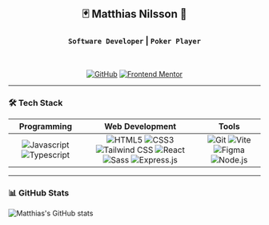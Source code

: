 <div align="center">

## 🃏 Matthias Nilsson 🎲

### `Software Developer` | `Poker Player`

<br>

[![GitHub](https://img.shields.io/badge/-GitHub-black?style=flat-square&logo=github&link=https://github.com/Ralfislask)](https://github.com/Ralfislask)
[![Frontend Mentor](https://img.shields.io/badge/-Frontend%20Mentor-orange?style=flat-square&logo=frontendmentor&link=https://www.frontendmentor.io/profile/RalfiSlask)](https://www.frontendmentor.io/profile/RalfiSlask)

</div>

---

### 🛠️ **Tech Stack**

| Programming | Web Development | Tools |
| :---: | :---: | :---: |
| ![Javascript](https://img.shields.io/badge/-Javascript-yellow?style=flat-square&logo=javascript) ![Typescript](https://img.shields.io/badge/-Typescript-007ACC?style=flat-square&logo=typescript) | ![HTML5](https://img.shields.io/badge/-HTML5-E34F26?style=flat-square&logo=html5&logoColor=white) ![CSS3](https://img.shields.io/badge/-CSS3-1572B6?style=flat-square&logo=css3) ![Tailwind CSS](https://img.shields.io/badge/-TailwindCSS-38B2AC?style=flat-square&logo=tailwind-css) ![React](https://img.shields.io/badge/-React-20232A?style=flat-square&logo=react) ![Sass](https://img.shields.io/badge/-Sass-CC6699?style=flat-square&logo=sass&logoColor=white) ![Express.js](https://img.shields.io/badge/-Express.js-000000?style=flat-square&logo=express) |![Git](https://img.shields.io/badge/-Git-black?style=flat-square&logo=git) ![Vite](https://img.shields.io/badge/-Vite-646CFF?style=flat-square&logo=vite) ![Figma](https://img.shields.io/badge/-Figma-F24E1E?style=flat-square&logo=figma) ![Node.js](https://img.shields.io/badge/-Node.js-339933?style=flat-square&logo=node.js&logoColor=white) |


---

### 📊 **GitHub Stats**

<div align="left">

![Matthias's GitHub stats](https://github-readme-stats.vercel.app/api?username=Ralfislask&show_icons=true&title_color=FFFFFF&text_color=d4d4d4&icon_color=4CAF50&bg_color=0E1117&hide_border=true&border_radius=15&layout=compact)

</div>
